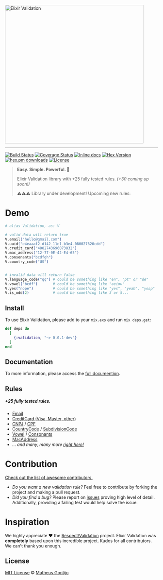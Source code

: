 <img width="456" src="https://github.com/elixir-validation/validation/raw/master/media/logo-readme.png" alt="Elixir Validation">

---

[![Build Status](https://travis-ci.org/elixir-validation/validation.svg?branch=master)](https://travis-ci.org/elixir-validation/validation)
[![Coverage Status](https://coveralls.io/repos/github/elixir-validation/validation/badge.svg?branch=master)](https://coveralls.io/github/elixir-validation/validation?branch=master)
[![Inline docs](https://inch-ci.org/github/elixir-validation/validation.svg?branch=master)](https://inch-ci.org/github/elixir-validation/validation)
[![Hex Version](https://img.shields.io/hexpm/v/validation.svg)](https://hex.pm/packages/validation)
[![hex.pm downloads](https://img.shields.io/hexpm/dt/validation.svg)](https://hex.pm/packages/validation)
[![License](https://img.shields.io/badge/License-MIT-blue.svg)](https://opensource.org/licenses/MIT)

> **Easy. Simple. Powerful. 💪**
>
> Elixir Validation library with +25 fully tested rules. *(+30 coming up soon!)*
>
> ⚠️⚠️⚠️ Library under development! Upcoming new rules: <!-- @TODO: update upcoming list here -->

# Demo

```elixir
# alias Validation, as: V

# valid data will return true
V.email("hello@gmail.com")
V.uuid("e4eaaaf2-d142-11e1-b3e4-080027620cdd")
V.credit_card("4882743696073832")
V.mac_address("12-77-0E-42-E4-65")
V.consonants("bcdfgh")
V.country_code("US")


# invalid data will return false
V.language_code("qq") # could be something like "en", "pt" or "de"
V.vowel("bcdf")       # could be something like "aeiou"
V.yes("nope")         # could be something like "yes", "yeah", "yeap"
V.is_odd(2)           # could be something like 3 or 5... 
```

## Install

To use Elixir Validation, please add to your `mix.exs` and run `mix deps.get`:

```elixir
def deps do
  [
    {:validation, "~> 0.0.1-dev"}
  ]
end
```

<!-- @TODO: update this -->
<!-- Compatibility: elixir 1.3+ --> 

## Documentation

To more information, please access the [full documention](https://hexdocs.pm/validation).

## Rules

##### +25 fully tested rules.

- [Email](https://hexdocs.pm/validation/Validation.html#email/1)
- [CreditCard (Visa, Master, other)](https://hexdocs.pm/validation/Validation.html#credit_card/1)
- [CNPJ](https://hexdocs.pm/validation/Validation.html#cnpj/1) / [CPF](https://hexdocs.pm/validation/Validation.html#cpf/1)
- [CountryCode](https://hexdocs.pm/validation/Validation.html#country_code/2) / [SubdivisionCode](https://hexdocs.pm/validation/Validation.html#subdivision_code/2)
- [Vowel](https://hexdocs.pm/validation/Validation.html#vowel/1) / [Consonants](https://hexdocs.pm/validation/Validation.html#consonant/1)
- [MacAddress](https://hexdocs.pm/validation/Validation.html#mac_address/1)
- *... and many, many more [right here!](https://hexdocs.pm/validation)*

<!--
##### Roadmap: +30 coming up soon!
- aaa
- bbb
- ccc
-->
<!-- @TODO: update roadmap list -->

# Contribution

[Check out the list of awesome contributors.](https://github.com/elixir-validation/validation/graphs/contributors)

- *Do you want a new validation rule?* Feel free to contribute by forking the project and making a pull request.
- *Did you find a bug?* Please report on [issues](https://github.com/elixir-validation/validation/issues) proving high level of detail. Additionally, providing a failing test would help solve the issue.

# Inspiration

We highly appreciate ❤️ the [Respect\Validation](https://github.com/Respect/Validation) project. Elixir Validation was **completely** based upon this incredible project. Kudos for all contributors. We can't thank you enough.

## License

[MIT License](https://github.com/elixir-validation/validation/blob/master/LICENSE.txt) © [Matheus Gontijo](https://github.com/matheusgontijo)
